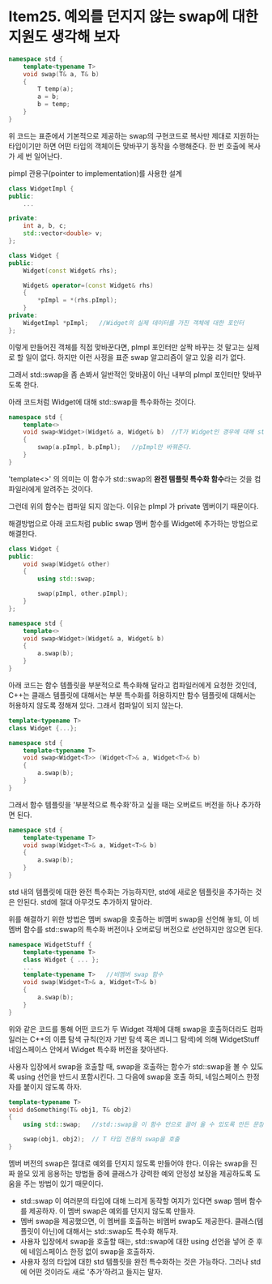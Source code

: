 # Item25. 예외를 던지지 않는 swap에 대한 지원도 생각해 보자
```cpp
namespace std {
	template<typename T>
	void swap(T& a, T& b)
	{
		T temp(a);
		a = b;
		b = temp;
	}
}
```
위 코드는 표준에서 기본적으로 제공하는 swap의 구현코드로 복사만 제대로 지원하는 타입이기만 하면 어떤 타입의 객체이든 맞바꾸기 동작을 수행해준다.
한 번 호출에 복사가 세 번 일어난다. 

pimpl 관용구(pointer to implementation)를 사용한 설계
```cpp
class WidgetImpl {
public:
	...

private:
	int a, b, c;
	std::vector<double> v;
};

class Widget {
public:
	Widget(const Widget& rhs);

	Widget& operator=(const Widget& rhs)
	{
		*pImpl = *(rhs.pImpl);
	}
private:
	WidgetImpl *pImpl;   //Widget의 실제 데이터를 가진 객체에 대한 포인터
};
```
이렇게 만들어진 객체를 직접 맞바꾼다면, pImpl 포인터만 살짝 바꾸는 것 말고는 실제로 할 일이 없다. 하지만 이런 사정을 표준 swap 알고리즘이 알고 있을 리가 없다.

그래서 std::swap을 좀 손봐서 일반적인 맞바꿈이 아닌 내부의 pImpl 포인터만 맞바꾸도록 한다.

아래 코드처럼 Widget에 대해 std::swap을 특수화하는 것이다.
```cpp
namespace std {
	template<>
	void swap<Widget>(Widget& a, Widget& b)  //T가 Widget인 경우에 대해 std::swap을 특수화한 것.
	{
		swap(a.pImpl, b.pImpl);   //pImpl만 바꿔준다.
	}
}
```
'template<>' 의 의미는 이 함수가 std::swap의 **완전 템플릿 특수화 함수**라는 것을 컴파일러에게 알려주는 것이다.

그런데 위의 함수는 컴파일 되지 않는다. 이유는 pImpl 가 private 멤버이기 때문이다.

해결방법으로 아래 코드처럼 public swap 멤버 함수를 Widget에 추가하는 방법으로 해결한다.
```cpp
class Widget {
public:
	void swap(Widget& other)
	{
		using std::swap;

		swap(pImpl, other.pImpl);
	}
};

namespace std {
	template<>
	void swap<Widget>(Widget& a, Widget& b)
	{
		a.swap(b);
	}
}

```

아래 코드는 함수 템플릿을 부분적으로 특수화해 달라고 컴파일러에게 요청한 것인데, C++는 클래스 템플릿에 대해서는 부분 특수화를 허용하지만 함수 템플릿에 대해서는 허용하지 않도록 정해져 있다. 그래서 컴파일이 되지 않는다.
```cpp
template<typename T>
class Widget {...};

namespace std {
	template<typename T>
	void swap<Widget<T>> (Widget<T>& a, Widget<T>& b)
	{ 
		a.swap(b);
	}
}
```
그래서 함수 템플릿을 '부분적으로 특수화'하고 싶을 때는 오버로드 버전을 하나 추가하면 된다.
```cpp
namespace std {
	template<typename T>
	void swap(Widget<T>& a, Widget<T>& b)
	{
		a.swap(b);
	}
}
```
std 내의 템플릿에 대한 완전 특수화는 가능하지만, std에 새로운 템플릿을 추가하는 것은 안된다.
std에 절대 아무것도 추가하지 말아라.

위를 해결하기 위한 방법은 멤버 swap을 호출하는 비멤버 swap을 선언해 놓되, 이 비멤버 함수를 std::swap의 특수화 버전이나 오버로딩 버전으로 선언하지만 않으면 된다.
```cpp
namespace WidgetStuff {
	template<typename T>
	class Widget { ... };
	...
	template<typename T>   //비멤버 swap 함수
	void swap(Widget<T>& a, Widget<T>& b)
	{
		a.swap(b);
	}
}
```
위와 같은 코드를 통해 어떤 코드가 두 Widget 객체에 대해 swap을 호출하더라도 컴파일러는 C++의 이름 탐색 규칙(인자 기반 탐색 혹은 쾨니그 탐색)에 의해 WidgetStuff 네임스페이스 안에서 Widget 특수화 버전을 찾아낸다.

사용자 입장에서 swap을 호출할 때, swap을 호출하는 함수가 std::swap을 볼 수 있도록 using 선언을 반드시 포함시킨다. 그 다음에 swap을 호출 하되, 네임스페이스 한정자를 붙이지 않도록 하자.
```cpp
template<typename T>
void doSomething(T& obj1, T& obj2)
{
	using std::swap;   //std::swap을 이 함수 안으로 끌어 올 수 있도록 만든 문장

	swap(obj1, obj2);  // T 타입 전용의 swap을 호출
}
```

멤버 버전의 swap은 절대로 예외를 던지지 않도록 만들어야 한다. 이유는 swap을 진짜 쓸모 있게 응용하는 방법들 중에 클래스가 강력한 예외 안정성 보장을 제공하도록 도움을 주는 방법이 있기 때문이다.


+ std::swap 이 여러분의 타입에 대해 느리게 동작할 여지가 있다면 swap 멤버 함수를 제공하자. 이 멤버 swap은 예외를 던지지 않도록 만들자.
+ 멤버 swap을 제공했으면, 이 멤버를 호출하는 비멤버 swap도 제공한다. 클래스(템플릿이 아닌)에 대해서는 std::swap도 특수화 해두자.
+ 사용자 입장에서 swap을 호출할 때는, std::swap에 대한 using 선언을 넣어 준 후에 네임스페이스 한정 없이 swap을 호출하자.
+ 사용자 정의 타입에 대한 std 템플릿을 완전 특수화하는 것은 가능하다. 그러나 std에 어떤 것이라도 새로 '추가'하려고 들지는 말자.